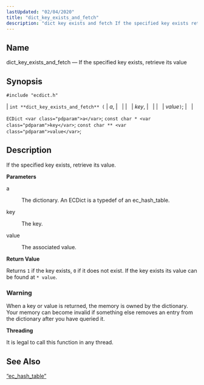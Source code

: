 ```yaml
---
lastUpdated: "02/04/2020"
title: "dict_key_exists_and_fetch"
description: "dict key exists and fetch If the specified key exists retrieve its value int dict key exists and fetch a key value EC Dict a const char key const char value If the specified key exists retrieve its value a The dictionary An EC Dict is a typedef of an..."
---
```


<a name="apis.dict_key_exists_and_fetch"></a> 
## Name

dict_key_exists_and_fetch — If the specified key exists, retrieve its value

## Synopsis

`#include "ecdict.h"`

| `int **dict_key_exists_and_fetch** (` | <var class="pdparam">a</var>, |   |
|   | <var class="pdparam">key</var>, |   |
|   | <var class="pdparam">value</var>`)`; |   |

`ECDict <var class="pdparam">a</var>`;
`const char * <var class="pdparam">key</var>`;
`const char ** <var class="pdparam">value</var>`;<a name="idp50058464"></a> 
## Description

If the specified key exists, retrieve its value.

**<a name="idp50059696"></a> Parameters**

<dl class="variablelist">

<dt>a</dt>

<dd>

The dictionary. An ECDict is a typedef of an ec_hash_table.

</dd>

<dt>key</dt>

<dd>

The key.

</dd>

<dt>value</dt>

<dd>

The associated value.

</dd>

</dl>

**<a name="idp50066096"></a> Return Value**

Returns `1` if the key exists, `0` if it does not exist. If the key exists its value can be found at `* value`.

### Warning

When a key or value is returned, the memory is owned by the dictionary. Your memory can become invalid if something else removes an entry from the dictionary after you have queried it.

**<a name="idp50069520"></a> Threading**

It is legal to call this function in any thread.

<a name="idp50070624"></a> 
## See Also

[“ec_hash_table”](/momentum/3/3-api/structs-ec-hash-table)